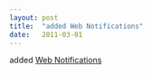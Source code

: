 ```yaml
---
layout: post
title:  "added Web Notifications"
date:   2011-03-01
---
```


added [Web Notifications](/spec/notifications)

